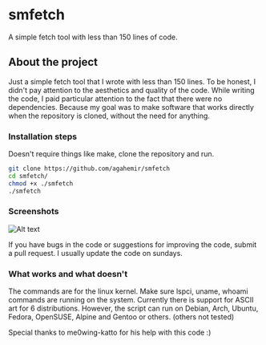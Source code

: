 # smfetch
A simple fetch tool with less than 150 lines of code.

## About the project
Just a simple fetch tool that I wrote with less than 150 lines. To be honest, I didn't pay attention to the aesthetics and quality of the code. While writing the code, I paid particular attention to the fact that there were no dependencies. Because my goal was to make software that works directly when the repository is cloned, without the need for anything.

### Installation steps
Doesn't require things like make, clone the repository and run.
```bash
git clone https://github.com/agahemir/smfetch
cd smfetch/
chmod +x ./smfetch
./smfetch
```
### Screenshots
![Alt text](https://i.imgur.com/9qXK0Ix.png "Screenshot")

If you have bugs in the code or suggestions for improving the code, submit a pull request. I usually update the code on sundays. 

### What works and what doesn't
The commands are for the linux kernel. Make sure lspci, uname, whoami commands are running on the system. Currently there is support for ASCII art for 6 distributions. However, the script can run on Debian, Arch, Ubuntu, Fedora, OpenSUSE, Alpine and Gentoo or others. (others not tested)

Special thanks to me0wing-katto for his help with this code :)
